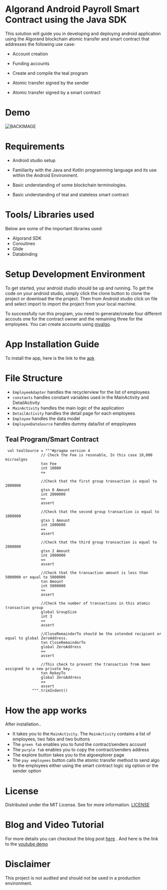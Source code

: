 # Algorand Android Payroll Smart Contract using the Java SDK

This solution will guide you in developing and deploying android application using the 
Algorand blockchain atomic transfer and smart contract that addresses the following use case:

* Account creation

* Funding accounts

* Create and compile the teal program

* Atomic transfer signed by the sender

* Atomic transfer signed by a smart contract

# Demo
![BACKIMAGE](https://user-images.githubusercontent.com/23031920/136575585-d728260a-2566-4bca-875d-81f03331e709.png)


# Requirements

* Android studio setup

* Familiarity with the Java and Kotlin programming language and its use within the Android Environment.

* Basic understanding of some blockchain terminologies.

* Basic understanding of teal and stateless smart contract

# Tools/ Libraries used
  Below are some of the important libraries used:
  - Algorand SDK
  - Coroutines
  - Glide
  - Databinding

# Setup Development Environment
To get started, your android studio should be up and running. To get the code on your android studio, simply click the clone button to clone the project or download the the project. Then from Android studio click on file and  select import to import the project from your local machine.

To successfully run this program, you need to generate/create four different accouts one for the contract owner and the remaining three for the employees. You can  create accounts using [myalgo](https://wallet.myalgo.com/access).

# App Installation Guide

  To install the app, here is the link to the [apk](https://github.com/gconnect/AlgorandPayrollContract/blob/master/app/app-debug.apk)
  
# File Structure
- `EmployeeAdapter` handles the recyclerview for the list of employees
- `constants` handles constant variables used in the MainActivity and DetailActivity
- `MainActivity` handles the main logic of the application
- `DetailActivity` handles the detail page for each employees
- `Employee` handles the data model
- `EmployeeDataSource` handles dummy data/list of empployees

## Teal Program/Smart Contract
```teal
 val tealSource = """#pragma version 4        
                // Check the Fee is resonable, In this case 10,000 microalgos
                txn Fee
                int 10000
                <=

                //Check that the first group transaction is equal to 2000000
                gtxn 0 Amount
                int 2000000
                ==
                assert
                
                //Check that the second group transaction is equal to 1000000
                gtxn 1 Amount
                int 1000000
                == 
                assert
               
                //Check that the third group transaction is equal to 2000000
                gtxn 2 Amount
                int 2000000
                ==
                assert
                
                //Check that the transaction amount is less than 5000000 or equal to 5000000
                txn Amount
                int 5000000
                <=
                assert
                
                //Check the number of transactions in this atomic transaction group
                global GroupSize
                int 3
                ==
                assert
                
                //CloseRemainderTo should be the intended recipient or equal to global ZeroAddress.
                txn CloseRemainderTo 
                global ZeroAddress
                ==
                assert
                
                //This check to prevent the transaction from been assigned to a new private key.
                txn RekeyTo
                global ZeroAddress
                ==
                assert     
            """.trimIndent()
  ```
# How the app works
  After installation..
  
  - It takes you to the `MainActivity`. The `MainActivity` contains a list of employees, two fabs and two buttons
  - The `green fab` enables you to fund the contract/senders account
  - The `purple fab` enables you to copy the contract/senders address
  - The explore button takes you to the algoexplorer page
  - The `pay employees` button calls the atomic transfer method to send algo to the employees either using the smart contract logic sig option or the sender option
   
# License
  Distributed under the MIT License. See  for more information. [LICENSE](https://github.com/gconnect/AlgorandPayrollContract/blob/master/LICENSE)
  
# Blog and Video Tutorial
For more details you can checkout the blog post [here](https://developer.algorand.org/solutions/building-an-android-payroll-dapp-using-algorand-smart-contract/) . And here is the link to the [youtube demo](https://www.youtube.com/watch?v=ps8Tvmq6zl8&t=2s)


# Disclaimer
 This project is not audited and should not be used in a production environment.
 


